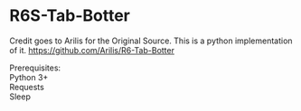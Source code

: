 # R6S-Tab-Botter
Credit goes to Arilis for the Original Source. This is a python implementation of it.
https://github.com/Arilis/R6-Tab-Botter

Prerequisites:<br>
   Python 3+<br>
   Requests<br>
   Sleep
